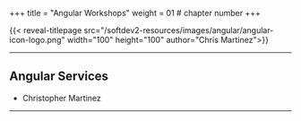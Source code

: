 +++
title = "Angular Workshops"
weight = 01 # chapter number
+++

{{< reveal-titlepage src="/softdev2-resources/images/angular/angular-icon-logo.png" width="100" height="100" author="Chris Martinez">}}


  
---

## Angular Services

- Christopher Martinez

---
